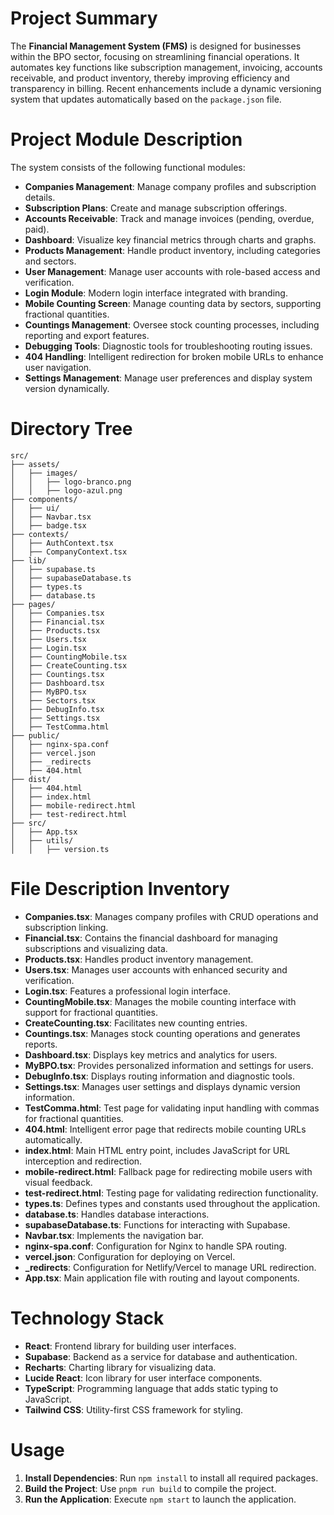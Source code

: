 # Project Summary
The **Financial Management System (FMS)** is designed for businesses within the BPO sector, focusing on streamlining financial operations. It automates key functions like subscription management, invoicing, accounts receivable, and product inventory, thereby improving efficiency and transparency in billing. Recent enhancements include a dynamic versioning system that updates automatically based on the `package.json` file.

# Project Module Description
The system consists of the following functional modules:
- **Companies Management**: Manage company profiles and subscription details.
- **Subscription Plans**: Create and manage subscription offerings.
- **Accounts Receivable**: Track and manage invoices (pending, overdue, paid).
- **Dashboard**: Visualize key financial metrics through charts and graphs.
- **Products Management**: Handle product inventory, including categories and sectors.
- **User Management**: Manage user accounts with role-based access and verification.
- **Login Module**: Modern login interface integrated with branding.
- **Mobile Counting Screen**: Manage counting data by sectors, supporting fractional quantities.
- **Countings Management**: Oversee stock counting processes, including reporting and export features.
- **Debugging Tools**: Diagnostic tools for troubleshooting routing issues.
- **404 Handling**: Intelligent redirection for broken mobile URLs to enhance user navigation.
- **Settings Management**: Manage user preferences and display system version dynamically.

# Directory Tree
```
src/
├── assets/
│   ├── images/
│   │   ├── logo-branco.png
│   │   ├── logo-azul.png
├── components/
│   ├── ui/
│   ├── Navbar.tsx
│   ├── badge.tsx
├── contexts/
│   ├── AuthContext.tsx
│   ├── CompanyContext.tsx
├── lib/
│   ├── supabase.ts
│   ├── supabaseDatabase.ts
│   ├── types.ts
│   ├── database.ts
├── pages/
│   ├── Companies.tsx
│   ├── Financial.tsx
│   ├── Products.tsx
│   ├── Users.tsx
│   ├── Login.tsx
│   ├── CountingMobile.tsx
│   ├── CreateCounting.tsx
│   ├── Countings.tsx
│   ├── Dashboard.tsx
│   ├── MyBPO.tsx
│   ├── Sectors.tsx
│   ├── DebugInfo.tsx
│   ├── Settings.tsx
│   ├── TestComma.html
├── public/
│   ├── nginx-spa.conf
│   ├── vercel.json
│   ├── _redirects
│   ├── 404.html
├── dist/
│   ├── 404.html
│   ├── index.html
│   ├── mobile-redirect.html
│   ├── test-redirect.html
├── src/
│   ├── App.tsx
│   ├── utils/
│   │   ├── version.ts
```

# File Description Inventory
- **Companies.tsx**: Manages company profiles with CRUD operations and subscription linking.
- **Financial.tsx**: Contains the financial dashboard for managing subscriptions and visualizing data.
- **Products.tsx**: Handles product inventory management.
- **Users.tsx**: Manages user accounts with enhanced security and verification.
- **Login.tsx**: Features a professional login interface.
- **CountingMobile.tsx**: Manages the mobile counting interface with support for fractional quantities.
- **CreateCounting.tsx**: Facilitates new counting entries.
- **Countings.tsx**: Manages stock counting operations and generates reports.
- **Dashboard.tsx**: Displays key metrics and analytics for users.
- **MyBPO.tsx**: Provides personalized information and settings for users.
- **DebugInfo.tsx**: Displays routing information and diagnostic tools.
- **Settings.tsx**: Manages user settings and displays dynamic version information.
- **TestComma.html**: Test page for validating input handling with commas for fractional quantities.
- **404.html**: Intelligent error page that redirects mobile counting URLs automatically.
- **index.html**: Main HTML entry point, includes JavaScript for URL interception and redirection.
- **mobile-redirect.html**: Fallback page for redirecting mobile users with visual feedback.
- **test-redirect.html**: Testing page for validating redirection functionality.
- **types.ts**: Defines types and constants used throughout the application.
- **database.ts**: Handles database interactions.
- **supabaseDatabase.ts**: Functions for interacting with Supabase.
- **Navbar.tsx**: Implements the navigation bar.
- **nginx-spa.conf**: Configuration for Nginx to handle SPA routing.
- **vercel.json**: Configuration for deploying on Vercel.
- **_redirects**: Configuration for Netlify/Vercel to manage URL redirection.
- **App.tsx**: Main application file with routing and layout components.

# Technology Stack
- **React**: Frontend library for building user interfaces.
- **Supabase**: Backend as a service for database and authentication.
- **Recharts**: Charting library for visualizing data.
- **Lucide React**: Icon library for user interface components.
- **TypeScript**: Programming language that adds static typing to JavaScript.
- **Tailwind CSS**: Utility-first CSS framework for styling.

# Usage
1. **Install Dependencies**: Run `npm install` to install all required packages.
2. **Build the Project**: Use `pnpm run build` to compile the project.
3. **Run the Application**: Execute `npm start` to launch the application.
